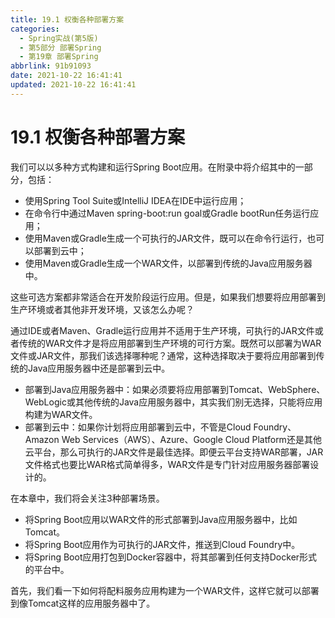 ```yaml
---
title: 19.1 权衡各种部署方案
categories:
  - Spring实战(第5版)
  - 第5部分 部署Spring
  - 第19章 部署Spring
abbrlink: 91b91093
date: 2021-10-22 16:41:41
updated: 2021-10-22 16:41:41
---
```

# 19.1 权衡各种部署方案

我们可以以多种方式构建和运行Spring Boot应用。在附录中将介绍其中的一部分，包括：

- 使用Spring Tool Suite或IntelliJ IDEA在IDE中运行应用；
- 在命令行中通过Maven spring-boot:run goal或Gradle bootRun任务运行应用；
- 使用Maven或Gradle生成一个可执行的JAR文件，既可以在命令行运行，也可以部署到云中；
- 使用Maven或Gradle生成一个WAR文件，以部署到传统的Java应用服务器中。

这些可选方案都非常适合在开发阶段运行应用。但是，如果我们想要将应用部署到生产环境或者其他非开发环境，又该怎么办呢？

通过IDE或者Maven、Gradle运行应用并不适用于生产环境，可执行的JAR文件或者传统的WAR文件才是将应用部署到生产环境的可行方案。既然可以部署为WAR文件或JAR文件，那我们该选择哪种呢？通常，这种选择取决于要将应用部署到传统的Java应用服务器中还是部署到云中。

- 部署到Java应用服务器中：如果必须要将应用部署到Tomcat、WebSphere、WebLogic或其他传统的Java应用服务器中，其实我们别无选择，只能将应用构建为WAR文件。
- 部署到云中：如果你计划将应用部署到云中，不管是Cloud Foundry、Amazon Web Services（AWS）、Azure、Google Cloud Platform还是其他云平台，那么可执行的JAR文件是最佳选择。即便云平台支持WAR部署，JAR文件格式也要比WAR格式简单得多，WAR文件是专门针对应用服务器部署设计的。

在本章中，我们将会关注3种部署场景。

- 将Spring Boot应用以WAR文件的形式部署到Java应用服务器中，比如Tomcat。
- 将Spring Boot应用作为可执行的JAR文件，推送到Cloud Foundry中。
- 将Spring Boot应用打包到Docker容器中，将其部署到任何支持Docker形式的平台中。

首先，我们看一下如何将配料服务应用构建为一个WAR文件，这样它就可以部署到像Tomcat这样的应用服务器中了。
